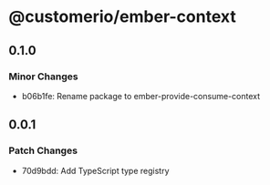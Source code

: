 # @customerio/ember-context

## 0.1.0

### Minor Changes

- b06b1fe: Rename package to ember-provide-consume-context

## 0.0.1

### Patch Changes

- 70d9bdd: Add TypeScript type registry
